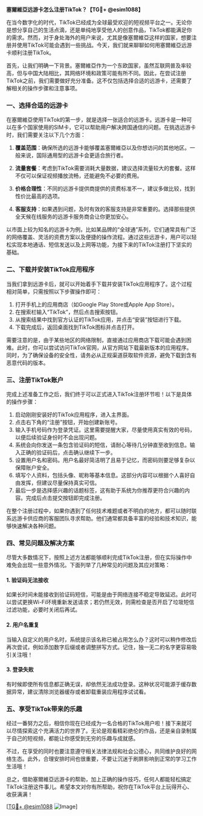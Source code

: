 **塞爾維亞远游卡怎么注册TikTok？【TG💪+ @esim1088】**

在当今数字化的时代，TikTok已经成为全球最受欢迎的短视频平台之一。无论你是想分享自己的生活点滴，还是单纯地享受他人的创意作品，TikTok都能满足你的需求。然而，对于身处海外的用户来说，尤其是像塞爾維亞这样的国家，想要注册并使用TikTok可能会遇到一些挑战。今天，我们就来聊聊如何用塞爾維亞远游卡顺利注册TikTok。

首先，让我们明确一下背景。塞爾維亞作为一个东欧国家，虽然互联网普及率较高，但与中国大陆相比，其网络环境和政策可能有所不同。因此，在尝试注册TikTok之前，我们需要做好充分准备。这不仅包括选择合适的远游卡，还需要了解相关的操作步骤和注意事项。

### 一、选择合适的远游卡

在塞爾維亞使用TikTok的第一步，就是选择一张适合的远游卡。远游卡是一种可以在多个国家使用的SIM卡，它可以帮助用户解决跨国通信的问题。在挑选远游卡时，我们需要关注以下几个方面：

1. **覆盖范围**：确保所选的远游卡能够覆盖塞爾維亞以及你想访问的其他地区。一般来说，国际通用型的远游卡会更适合旅行者。
   
2. **流量套餐**：考虑到TikTok需要消耗大量数据，建议选择流量较大的套餐。这样不仅可以保证视频播放流畅，还能避免不必要的费用。

3. **价格合理性**：不同的远游卡提供商提供的资费标准不一，建议多做比较，找到性价比最高的选项。

4. **客服支持**：如果遇到问题，及时有效的客服支持是非常重要的。选择那些提供全天候在线服务的远游卡服务商会让你更加安心。

以市面上较为知名的远游卡为例，比如某品牌的“全球通”系列，它们通常具有广泛的网络覆盖、灵活的资费方案以及便捷的操作流程。通过这些远游卡，用户可以轻松实现本地通话、短信发送以及上网等功能，为接下来的TikTok注册打下坚实的基础。

### 二、下载并安装TikTok应用程序

当我们拿到远游卡后，就可以开始着手下载并安装TikTok应用程序了。这个过程相对简单，只需按照以下步骤操作即可：

1. 打开手机上的应用商店（如Google Play Store或Apple App Store）。
2. 在搜索栏输入“TikTok”，然后点击搜索按钮。
3. 从搜索结果中找到官方认证的TikTok应用，并点击“安装”按钮进行下载。
4. 下载完成后，返回桌面找到TikTok图标并点击打开。

需要注意的是，由于某些地区的网络限制，直接通过应用商店下载可能会遇到困难。此时，你可以尝试访问TikTok官网，从官方网站下载最新版本的应用程序。同时，为了确保设备的安全性，请务必从正规渠道获取软件资源，避免下载到含有恶意代码的版本。

### 三、注册TikTok账户

完成上述准备工作之后，我们终于可以正式进入TikTok注册环节啦！以下是具体的操作步骤：

1. 启动刚刚安装好的TikTok应用程序，进入主界面。
2. 点击右下角的“注册”按钮，开始创建新账号。
3. 输入手机号码作为登录凭证。这里需要提醒大家，尽量使用真实有效的号码，以便后续验证身份时不会出现问题。
4. 系统会向你发送一条包含验证码的短信，请耐心等待几分钟直至收到信息。输入正确的验证码后，点击确认继续下一步。
5. 设置用户名和密码。用户名最好简洁明了且易于记忆，而密码则要足够复杂以保障账户安全。
6. 填写个人资料，包括头像、昵称等基本信息。这部分内容可以根据个人喜好自由发挥，但建议尽量保持真实可信。
7. 最后一步是选择感兴趣的话题标签，这有助于系统为你推荐更符合兴趣的内容。完成后点击提交按钮即完成注册。

在整个注册过程中，如果你遇到了任何技术难题或者不明白的地方，都可以随时联系远游卡供应商的客服团队寻求帮助。他们通常都具备丰富的经验和技术知识，能够快速解决各种问题。

### 四、常见问题及解决方案

尽管大多数情况下，按照上述方法都能够顺利完成TikTok注册，但在实际操作中难免会出现一些意外情况。下面列举了几种常见的问题及其应对策略：

#### 1. 验证码无法接收
如果长时间未能接收到验证码短信，可能是由于网络连接不稳定导致延迟。此时可以尝试更换Wi-Fi环境重新发送请求；若仍然无效，则需检查是否开启了垃圾短信过滤功能，必要时关闭后再试。

#### 2. 用户名重复
当输入自定义的用户名时，系统提示该名称已被占用怎么办？这时可以稍作修改后再次尝试，例如添加数字后缀或者调整拼写方式。记住，独一无二的名字更容易吸引关注哦！

#### 3. 登录失败
有时候即使所有信息都正确无误，却依然无法成功登录。这种状况可能源于缓存数据异常，建议清除浏览器缓存或者卸载重装应用程序试试看。

### 五、享受TikTok带来的乐趣

经过一番努力之后，相信你现在已经成为一名合格的TikTok用户啦！接下来就可以尽情探索这个充满活力的世界了。无论是观看精彩绝伦的作品，还是亲自录制属于自己的短视频，都能让你感受到无穷的乐趣与成就感。

不过，在享受的同时也要注意遵守相关法律法规和社会公德心，共同维护良好的网络生态。此外，合理安排时间也很重要，不要让沉迷于刷屏影响到正常的学习工作生活哦！

总之，借助塞爾維亞远游卡的帮助，加上正确的操作技巧，任何人都能轻松搞定TikTok注册这件事儿。希望本文对你有所帮助，祝你在TikTok平台上玩得开心、收获满满！

[[TG💪+ @esim1088](https://t.me/s/esim1088) ![Image](https://i.postimg.cc/4NQfJmqS/Snipaste-2025-05-13-00-14-12.png)]